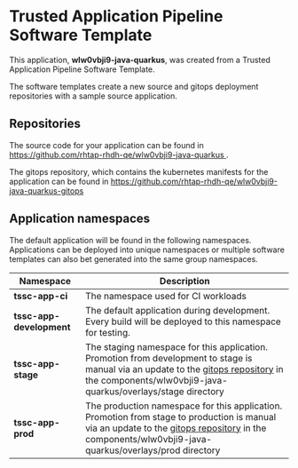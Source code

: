 # Trusted Application Pipeline Software Template

This application, **wlw0vbji9-java-quarkus**, was created from a Trusted Application Pipeline Software Template.

The software templates create a new source and gitops deployment repositories with a sample source application. 

## Repositories

The source code for your application can be found in [https://github.com/rhtap-rhdh-qe/wlw0vbji9-java-quarkus ](https://github.com/rhtap-rhdh-qe/wlw0vbji9-java-quarkus ).
 
The gitops repository, which contains the kubernetes manifests for the application can be found in 
[https://github.com/rhtap-rhdh-qe/wlw0vbji9-java-quarkus-gitops ](https://github.com/rhtap-rhdh-qe/wlw0vbji9-java-quarkus-gitops ) 

## Application namespaces 

The default application will be found in the following namespaces. Applications can be deployed into unique namespaces or multiple software templates can also bet generated into the same group namespaces.  

|  Namespace   |  Description   |  
| -------- | -------- |
| **tssc-app-ci** | The namespace used for CI workloads |
| **tssc-app-development** | The default application during development. Every build will be deployed to this namespace for testing. |
| **tssc-app-stage** | The staging namespace for this application. Promotion from development to stage is manual via an update to the [gitops repository](https://github.com/rhtap-rhdh-qe/wlw0vbji9-java-quarkus-gitops ) in the components/wlw0vbji9-java-quarkus/overlays/stage directory |
| **tssc-app-prod** | The production namespace for this application. Promotion from stage to production is manual via an update to the [gitops repository](https://github.com/rhtap-rhdh-qe/wlw0vbji9-java-quarkus-gitops ) in the components/wlw0vbji9-java-quarkus/overlays/prod directory |